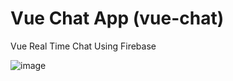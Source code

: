 # Vue Chat App (vue-chat)

Vue Real Time Chat Using Firebase

![image](https://user-images.githubusercontent.com/26201178/107327004-f7f14400-6ade-11eb-81ca-69269a112542.png)
